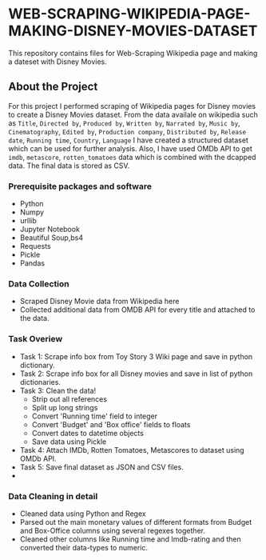 # WEB-SCRAPING-WIKIPEDIA-PAGE-MAKING-DISNEY-MOVIES-DATASET
This repository contains files for Web-Scraping Wikipedia page and making a dateset with Disney Movies.

## About the Project

For this project I performed scraping of Wikipedia pages for Disney movies to create a Disney Movies dataset. From the data availale on wikipedia such as `Title`, `Directed by`, `Produced by`, `Written by`, `Narrated by`,  `Music by`, `Cinematography`, `Edited by`, `Production company`, `Distributed by`, `Release date`, `Running time`, `Country`, `Language` I have created a structured dataset which can be used for further analysis. Also, I have used OMDb API to get `imdb`, `metascore`, `rotten_tomatoes` data which is combined with the dcapped data. The final data is stored as CSV.

### Prerequisite packages and software
* Python
* Numpy
* urllib
* Jupyter Notebook
* Beautiful Soup,bs4
* Requests
* Pickle
* Pandas

### Data Collection
* Scraped Disney Movie data from Wikipedia here
* Collected additional data from OMDB API for every title and attached to the data.

### Task Overiew
* Task 1: Scrape info box from Toy Story 3 Wiki page and save in python dictionary.
* Task 2: Scrape info box for all Disney movies and save in list of python dictionaries.
* Task 3: Clean the data!
  - Strip out all references
  - Split up long strings
  - Convert 'Running time' field to integer
  - Convert 'Budget' and 'Box office' fields to floats
  - Convert dates to datetime objects
  - Save data using Pickle
* Task 4: Attach IMDb, Rotten Tomatoes, Metascores to dataset using OMDb API.
* Task 5: Save final dataset as JSON and CSV files.
* 
### Data Cleaning in detail
* Cleaned data using Python and Regex
* Parsed out the main monetary values of different formats from Budget and Box-Office columns using several regexes together.
* Cleaned other columns like Running time and Imdb-rating and then converted their data-types to numeric.



